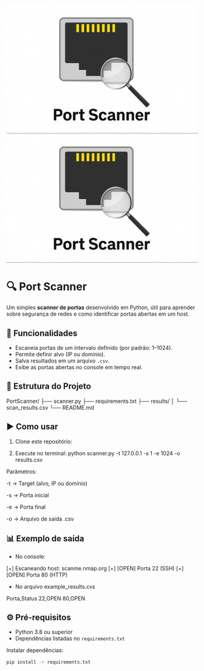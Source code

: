 ![Logo](assets/port-scanner.png)
<img src="assets/port-scanner.png" alt="Logo" width="600"/>

# 🔍 Port Scanner

Um simples **scanner de portas** desenvolvido em Python, útil para aprender sobre segurança de redes e como identificar portas abertas em um host.


## 🚀 Funcionalidades
- Escaneia portas de um intervalo definido (por padrão: 1–1024).  
- Permite definir alvo (IP ou domínio).  
- Salva resultados em um arquivo `.csv`.  
- Exibe as portas abertas no console em tempo real.  


## 📂 Estrutura do Projeto
PortScanner/
├── scanner.py
├── requirements.txt
├── results/
│   └── scan_results.csv
└── README.md

## ▶️ Como usar 
1. Clone este repositório:
  

2. Execute no terminal: 
 python scanner.py -t 127.0.0.1 -s 1 -e 1024 -o results.csv

 Parâmetros:

-t → Target (alvo, IP ou domínio)

-s → Porta inicial

-e → Porta final

-o → Arquivo de saída .csv

## 📊 Exemplo de saída
- No console:

[+] Escaneando host: scanme.nmap.org
[+] [OPEN] Porta 22 (SSH)
[+] [OPEN] Porta 80 (HTTP)

- No arquivo example_results.cvs

Porta,Status
22,OPEN
80,OPEN


## ⚙️ Pré-requisitos  
- Python 3.8 ou superior  
- Dependências listadas no `requirements.txt`  

Instalar dependências:

```bash
pip install -r requirements.txt
```






